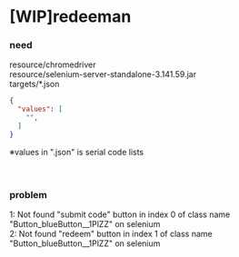 # [WIP]redeeman

### need
resource/chromedriver<br>
resource/selenium-server-standalone-3.141.59.jar<br>
targets/*.json<br>
```json
{
  "values": [
    "",
  ]
}
```
※values in ".json" is serial code lists<br>
<br>
<br>

### problem
1: Not found "submit code" button in  index 0 of class name "Button_blueButton__1PlZZ" on selenium<br>
2: Not found "redeem" button in index 1 of class name "Button_blueButton__1PlZZ" on selenium<br>
